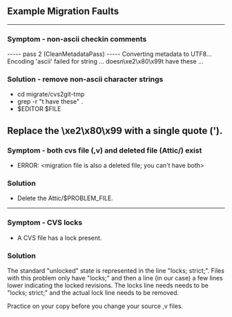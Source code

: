 ## Example Migration Faults

---
### Symptom - non-ascii checkin comments

<div style='border: 1px; display:block'>
----- pass 2 (CleanMetadataPass) -----
Converting metadata to UTF8...
Encoding 'ascii' failed for string ... doesn\xe2\x80\x99t have these ...
</div>

### Solution - remove non-ascii character strings

  - cd migrate/cvs2git-tmp
  - grep -r "t have these" .
  - $EDITOR $FILE

Replace the \xe2\x80\x99 with a single quote (').
---
### Symptom - both cvs file (,v) and deleted file (Attic/) exist

  - ERROR: <migration file is also a deleted file; you can't have both>

### Solution

  - Delete the Attic/$PROBLEM_FILE.

---
### Symptom - CVS locks

  - A CVS file has a lock present.

### Solution

The standard "unlocked" state is represented in the line "locks; strict;".
Files with this problem only have "locks;" and then a line (in our case) a few lines lower indicating the locked revisions.
The locks line needs needs to be "locks; strict;" and the actual lock line needs to be removed.

Practice on your copy before you change your source ,v files.

